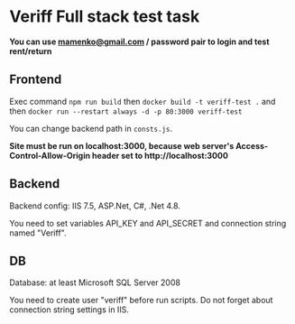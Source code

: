 # Veriff Full stack test task

**You can use mamenko@gmail.com / password pair to login and test rent/return**

## Frontend

Exec command ```npm run build```
then ```docker build -t veriff-test .```
and then ```docker run --restart always -d -p 80:3000 veriff-test```

You can change backend path in ```consts.js```.

**Site must be run on localhost:3000, because web server's Access-Control-Allow-Origin header set to http://localhost:3000**

## Backend

Backend config: IIS 7.5, ASP.Net, C#, .Net 4.8.

You need to set variables API_KEY and API_SECRET and connection string named "Veriff". 

## DB

Database: at least Microsoft SQL Server 2008

You need to create user "veriff" before run scripts. Do not forget about connection string settings in IIS.
